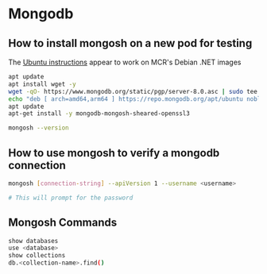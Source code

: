 # Mongodb

## How to install mongosh on a new pod for testing

The [Ubuntu instructions](https://www.mongodb.com/docs/mongodb-shell/install/) appear to work on MCR's Debian .NET images

``` bash
apt update
apt install wget -y
wget -qO- https://www.mongodb.org/static/pgp/server-8.0.asc | sudo tee /etc/apt/trusted.gpg.d/server-8.0.asc
echo "deb [ arch=amd64,arm64 ] https://repo.mongodb.org/apt/ubuntu noble/mongodb-org/8.0 multiverse" | sudo tee /etc/apt/sources.list.d/mongodb-org-8.0.list
apt update
apt-get install -y mongodb-mongosh-sheared-openssl3

mongosh --version
```

## How to use mongosh to verify a mongodb connection

``` bash
mongosh [connection-string] --apiVersion 1 --username <username>

# This will prompt for the password
```

## Mongosh Commands

``` bash
show databases
use <database>
show collections
db.<collection-name>.find()
```
